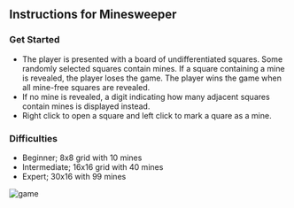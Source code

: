 ## Instructions for Minesweeper 
### Get Started
- The player is presented with a board of undifferentiated squares. Some randomly selected squares contain mines. If a square containing a mine is revealed, the player loses the game. The player wins the game when all mine-free squares are revealed.
- If no mine is revealed, a digit indicating how many adjacent squares contain mines is displayed instead.
- Right click to open a square and left click to mark a quare as a mine.

### Difficulties
- Beginner; 8x8 grid with 10 mines
- Intermediate; 16x16 grid with 40 mines
- Expert; 30x16 with 99 mines

![game](https://cloud.githubusercontent.com/assets/5970612/20730180/5e70675a-b685-11e6-9da9-f034159780b3.png)
